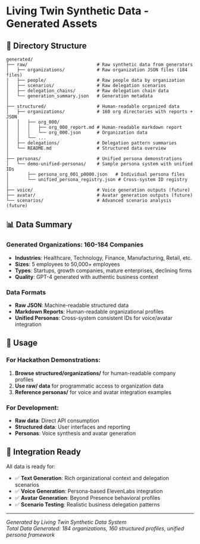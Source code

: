 # Living Twin Synthetic Data - Generated Assets

## 📁 Directory Structure

```
generated/
├── raw/                          # Raw synthetic data from generators
│   ├── organizations/            # Raw organization JSON files (184 files)
│   ├── people/                   # Raw people data by organization  
│   ├── scenarios/                # Raw delegation scenarios
│   ├── delegation_chains/        # Raw delegation chain data
│   └── generation_summary.json   # Generation metadata
│
├── structured/                   # Human-readable organized data
│   ├── organizations/            # 160 org directories with reports + JSON
│   │   ├── org_000/
│   │   │   ├── org_000_report.md # Human-readable markdown report
│   │   │   └── org_000.json      # Organization data
│   │   └── ...
│   ├── delegations/              # Delegation pattern summaries
│   └── README.md                 # Structured data overview
│
├── personas/                     # Unified persona demonstrations
│   └── demo-unified-personas/    # Sample persona system with unified IDs
│       ├── persona_org_001_p0000.json   # Individual persona files
│       └── unified_persona_registry.json # Cross-system ID registry
│
├── voice/                        # Voice generation outputs (future)
├── avatar/                       # Avatar generation outputs (future)
└── scenarios/                    # Advanced scenario analysis (future)
```

## 📊 Data Summary

### Generated Organizations: **160-184 Companies**
- **Industries**: Healthcare, Technology, Finance, Manufacturing, Retail, etc.
- **Sizes**: 5 employees to 50,000+ employees
- **Types**: Startups, growth companies, mature enterprises, declining firms
- **Quality**: GPT-4 generated with authentic business context

### Data Formats
- **Raw JSON**: Machine-readable structured data
- **Markdown Reports**: Human-readable organizational profiles
- **Unified Personas**: Cross-system consistent IDs for voice/avatar integration

## 🚀 Usage

### For Hackathon Demonstrations:
1. **Browse structured/organizations/** for human-readable company profiles
2. **Use raw/ data** for programmatic access to organization data
3. **Reference personas/** for voice and avatar integration examples

### For Development:
- **Raw data**: Direct API consumption
- **Structured data**: User interfaces and reporting
- **Personas**: Voice synthesis and avatar generation

## 🎯 Integration Ready

All data is ready for:
- ✅ **Text Generation**: Rich organizational context and delegation scenarios
- ✅ **Voice Generation**: Persona-based ElevenLabs integration
- ✅ **Avatar Generation**: Beyond Presence behavioral profiles
- ✅ **Scenario Testing**: Realistic business delegation patterns

---

*Generated by Living Twin Synthetic Data System*  
*Total Data Generated: 184 organizations, 160 structured profiles, unified persona framework*